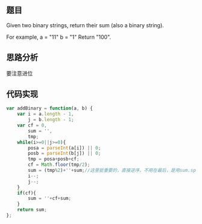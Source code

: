 ## 题目
Given two binary strings, return their sum (also a binary string).

For example,
a = "11"
b = "1"
Return "100".

## 思路分析
要注意进位

## 代码实现
``` javascript
var addBinary = function(a, b) {
    var i = a.length - 1,
        j = b.length - 1;
    var cf = 0,
        sum = '',
        tmp;
    while(i>=0||j>=0){
        posa = parseInt(a[i]) || 0;
        posb = parseInt(b[j]) || 0;
        tmp = posa+posb+cf;
        cf = Math.floor(tmp/2);
        sum = (tmp%2)+''+sum;//这里挺重要的，直接逆序，不用在最后，是用sum.split('').reverse().join('')
        i--;
        j--;
    }
    if(cf){
        sum = ''+cf+sum;
    }
    return sum;
};
```
